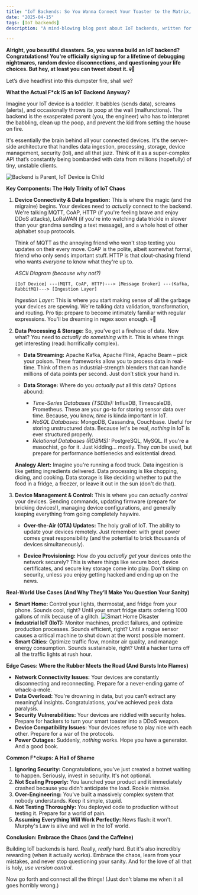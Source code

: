 ```yaml
---
title: "IoT Backends: So You Wanna Connect Your Toaster to the Matrix, Huh?"
date: "2025-04-15"
tags: [IoT backends]
description: "A mind-blowing blog post about IoT backends, written for chaotic Gen Z engineers."

---
```


**Alright, you beautiful disasters. So, you wanna build an IoT backend? Congratulations! You're officially signing up for a lifetime of debugging nightmares, random device disconnections, and questioning your life choices. But hey, at least you can tweet about it. 💀🙏**

Let’s dive headfirst into this dumpster fire, shall we?

**What the Actual F*ck IS an IoT Backend Anyway?**

Imagine your IoT device is a toddler. It babbles (sends data), screams (alerts), and occasionally throws its poop at the wall (malfunctions). The backend is the exasperated parent (you, the engineer) who has to interpret the babbling, clean up the poop, and prevent the kid from setting the house on fire.

It's essentially the brain behind all your connected devices. It's the server-side architecture that handles data ingestion, processing, storage, device management, security (lol), and all that jazz. Think of it as a super-complex API that’s constantly being bombarded with data from millions (hopefully) of tiny, unstable clients.

![Backend is Parent, IoT Device is Child](https://i.imgflip.com/7k490q.jpg)

**Key Components: The Holy Trinity of IoT Chaos**

1.  **Device Connectivity & Data Ingestion:** This is where the magic (and the migraine) begins. Your devices need to *actually* connect to the backend. We're talking MQTT, CoAP, HTTP (if you're feeling brave and enjoy DDoS attacks), LoRaWAN (if you're into watching data trickle in slower than your grandma sending a text message), and a whole host of other alphabet soup protocols.

    Think of MQTT as the annoying friend who won't stop texting you updates on their every move. CoAP is the polite, albeit somewhat formal, friend who only sends important stuff. HTTP is that clout-chasing friend who wants *everyone* to know what they're up to.

    *ASCII Diagram (because why not?)*

    ```
    [IoT Device] ---(MQTT, CoAP, HTTP)---> [Message Broker] ---(Kafka, RabbitMQ)---> [Ingestion Layer]
    ```

    *Ingestion Layer:* This is where you start making sense of all the garbage your devices are spewing. We're talking data validation, transformation, and routing. Pro tip: prepare to become intimately familiar with regular expressions. You'll be dreaming in regex soon enough. 💀🙏

2.  **Data Processing & Storage:** So, you've got a firehose of data. Now what? You need to *actually do something* with it. This is where things get interesting (read: horrifically complex).

    *   **Data Streaming:** Apache Kafka, Apache Flink, Apache Beam – pick your poison. These frameworks allow you to process data in real-time. Think of them as industrial-strength blenders that can handle millions of data points per second. Just don’t stick your hand in.

    *   **Data Storage:** Where do you *actually put* all this data? Options abound:

        *   *Time-Series Databases (TSDBs):* InfluxDB, TimescaleDB, Prometheus. These are your go-to for storing sensor data over time. Because, you know, *time* is kinda important in IoT.
        *   *NoSQL Databases:* MongoDB, Cassandra, Couchbase. Useful for storing unstructured data. Because let's be real, *nothing* in IoT is ever structured properly.
        *   *Relational Databases (RDBMS):* PostgreSQL, MySQL. If you're a masochist, go for it. Just kidding… mostly. They *can* be used, but prepare for performance bottlenecks and existential dread.

    **Analogy Alert:** Imagine you're running a food truck. Data ingestion is like getting ingredients delivered. Data processing is like chopping, dicing, and cooking. Data storage is like deciding whether to put the food in a fridge, a freezer, or leave it out in the sun (don't do that).

3.  **Device Management & Control:** This is where you can *actually control* your devices. Sending commands, updating firmware (prepare for bricking devices!), managing device configurations, and generally keeping everything from going completely haywire.

    *   **Over-the-Air (OTA) Updates:** The holy grail of IoT. The ability to update your devices remotely. Just remember: with great power comes great responsibility (and the potential to brick thousands of devices simultaneously).

    *   **Device Provisioning:** How do you *actually get* your devices onto the network securely? This is where things like secure boot, device certificates, and secure key storage come into play. Don't skimp on security, unless you enjoy getting hacked and ending up on the news.

**Real-World Use Cases (And Why They’ll Make You Question Your Sanity)**

*   **Smart Home:** Control your lights, thermostat, and fridge from your phone. Sounds cool, right? Until your smart fridge starts ordering 1000 gallons of milk because of a glitch.
    ![Smart Home Disaster](https://i.imgflip.com/7k466x.jpg)
*   **Industrial IoT (IIoT):** Monitor machines, predict failures, and optimize production processes. Sounds efficient, right? Until a rogue sensor causes a critical machine to shut down at the worst possible moment.
*   **Smart Cities:** Optimize traffic flow, monitor air quality, and manage energy consumption. Sounds sustainable, right? Until a hacker turns off all the traffic lights at rush hour.

**Edge Cases: Where the Rubber Meets the Road (And Bursts Into Flames)**

*   **Network Connectivity Issues:** Your devices are constantly disconnecting and reconnecting. Prepare for a never-ending game of whack-a-mole.
*   **Data Overload:** You're drowning in data, but you can't extract any meaningful insights. Congratulations, you've achieved peak data paralysis.
*   **Security Vulnerabilities:** Your devices are riddled with security holes. Prepare for hackers to turn your smart toaster into a DDoS weapon.
*   **Device Compatibility Issues:** Your devices refuse to play nice with each other. Prepare for a war of the protocols.
*   **Power Outages:** Suddenly, *nothing* works. Hope you have a generator. And a good book.

**Common F*ckups: A Hall of Shame**

1.  **Ignoring Security:** Congratulations, you've just created a botnet waiting to happen. Seriously, invest in security. It's not optional.
2.  **Not Scaling Properly:** You launched your product and it immediately crashed because you didn't anticipate the load. Rookie mistake.
3.  **Over-Engineering:** You've built a massively complex system that nobody understands. Keep it simple, stupid.
4.  **Not Testing Thoroughly:** You deployed code to production without testing it. Prepare for a world of pain.
5.  **Assuming Everything Will Work Perfectly:** News flash: it won't. Murphy's Law is alive and well in the IoT world.

**Conclusion: Embrace the Chaos (and the Caffeine)**

Building IoT backends is hard. Really, *really* hard. But it's also incredibly rewarding (when it actually works). Embrace the chaos, learn from your mistakes, and never stop questioning your sanity. And for the love of all that is holy, *use version control*.

Now go forth and connect all the things! (Just don't blame me when it all goes horribly wrong.)
